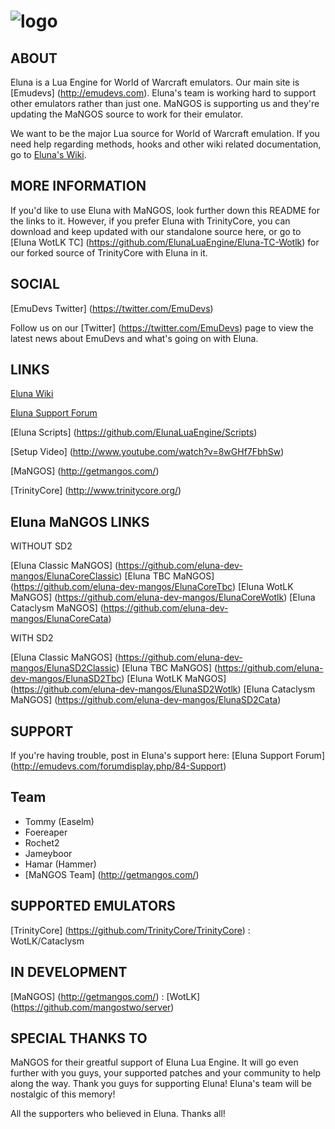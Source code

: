 # ![logo](https://dl.dropbox.com/u/98478761/eluna-DBCA-Designs.png)

## ABOUT

Eluna is a Lua Engine for World of Warcraft emulators. Our main site is [Emudevs] (http://emudevs.com). Eluna's team is working hard to support other emulators rather than just one. MaNGOS is supporting us and they're updating the MaNGOS source to work for their emulator. 


We want to be the major Lua source for World of Warcraft emulation. If you need help regarding methods, hooks and other wiki related documentation, go to [Eluna's Wiki](http://wiki.emudevs.com/doku.php?id=eluna).

## MORE INFORMATION

If you'd like to use Eluna with MaNGOS, look further down this README for the links to it. However, if you prefer Eluna with TrinityCore, you can download and keep updated with our standalone source here, or go to [Eluna WotLK TC] (https://github.com/ElunaLuaEngine/Eluna-TC-Wotlk) for our forked source of TrinityCore with Eluna in it.

## SOCIAL

[EmuDevs Twitter] (https://twitter.com/EmuDevs)

Follow us on our [Twitter] (https://twitter.com/EmuDevs) page to view the latest news about EmuDevs and what's going on with Eluna.


## LINKS

[Eluna Wiki](http://wiki.emudevs.com/doku.php?id=eluna)

[Eluna Support Forum](http://emudevs.com)

[Eluna Scripts] (https://github.com/ElunaLuaEngine/Scripts)

[Setup Video] (http://www.youtube.com/watch?v=8wGHf7FbhSw)

[MaNGOS] (http://getmangos.com/)

[TrinityCore] (http://www.trinitycore.org/)

## Eluna MaNGOS LINKS

 WITHOUT SD2
 
[Eluna Classic MaNGOS] (https://github.com/eluna-dev-mangos/ElunaCoreClassic)
[Eluna TBC MaNGOS] (https://github.com/eluna-dev-mangos/ElunaCoreTbc)
[Eluna WotLK MaNGOS] (https://github.com/eluna-dev-mangos/ElunaCoreWotlk)
[Eluna Cataclysm MaNGOS] (https://github.com/eluna-dev-mangos/ElunaCoreCata)

 WITH SD2
 
[Eluna Classic MaNGOS] (https://github.com/eluna-dev-mangos/ElunaSD2Classic)
[Eluna TBC MaNGOS] (https://github.com/eluna-dev-mangos/ElunaSD2Tbc)
[Eluna WotLK MaNGOS] (https://github.com/eluna-dev-mangos/ElunaSD2Wotlk)
[Eluna Cataclysm MaNGOS] (https://github.com/eluna-dev-mangos/ElunaSD2Cata)

## SUPPORT

If you're having trouble, post in Eluna's support here: [Eluna Support Forum] (http://emudevs.com/forumdisplay.php/84-Support)

## Team

* Tommy (Easelm)
* Foereaper
* Rochet2
* Jameyboor
* Hamar (Hammer)
* [MaNGOS Team] (http://getmangos.com/)

## SUPPORTED EMULATORS

[TrinityCore] (https://github.com/TrinityCore/TrinityCore) : WotLK/Cataclysm
		
## IN DEVELOPMENT
[MaNGOS] (http://getmangos.com/) : [WotLK] (https://github.com/mangostwo/server)

## SPECIAL THANKS TO

MaNGOS for their greatful support of Eluna Lua Engine. It will go even further with you guys, your supported patches and your community to help along the way. Thank you guys for supporting Eluna! Eluna's team will be nostalgic of this memory!

All the supporters who believed in Eluna. Thanks all!